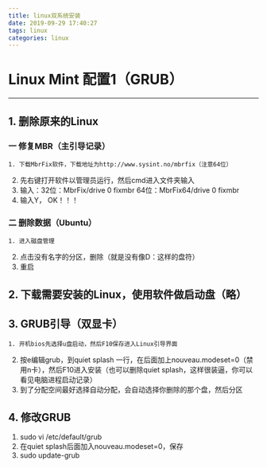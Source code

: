```yaml
---
title: linux双系统安装
date: 2019-09-29 17:40:27
tags: linux
categories: linux
---
```


# Linux Mint 配置1（GRUB）

***

## 1. 删除原来的Linux

### 一 修复MBR（主引导记录）

	1. 下载MbrFix软件，下载地址为http://www.sysint.no/mbrfix（注意64位）
 2. 先右键打开软件以管理员运行，然后cmd进入文件夹输入
 3. 输入：32位：MbrFix/drive 0 fixmbr
      64位：MbrFix64/drive 0 fixmbr
 4. 输入Y， OK！！！

### 二 删除数据（Ubuntu）

	1. 进入磁盘管理
 2. 点击没有名字的分区，删除（就是没有像D：这样的盘符）
 3. 重启

## 2. 下载需要安装的Linux，使用软件做启动盘（略）

## 3. GRUB引导（双显卡）

	1. 开机bios先选择u盘启动，然后F10保存进入Linux引导界面
 2. 按e编辑grub，到quiet splash 一行，在后面加上nouveau.modeset=0（禁用n卡），然后F10进入安装（也可以删除quiet splash，这样很装逼，你可以看见电脑进程启动记录）
 3. 到了分配空间最好选择自动分配，会自动选择你删除的那个盘，然后分区

## 4. 修改GRUB
 
 1. sudo vi /etc/default/grub
 2. 在quiet splash后面加入nouveau.modeset=0，保存
 3. sudo update-grub
